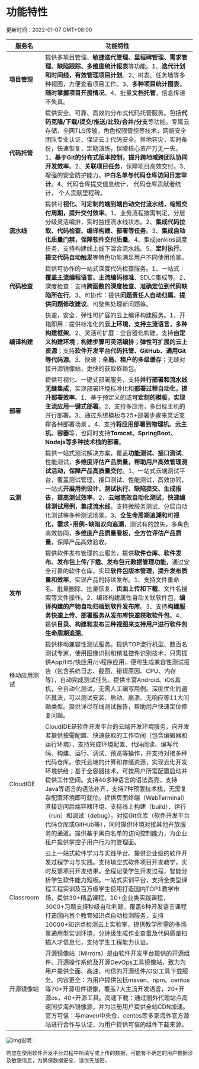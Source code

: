 # 功能特性

更新时间：2022-01-07 GMT+08:00

| **服务名**   | **功能特性**                                                 |
| ------------ | ------------------------------------------------------------ |
| **项目管理** | 提供多项目管理、**敏捷迭代管理、里程碑管理、需求管理、缺陷跟踪、多维度统计报表**等功能。1、**迭代计划和时间线，有效管理项目计划**。2、树表、任务墙等多种视图，方便查看项目工作。3、**多种项目统计图表，随时掌握项目开展情况**。4、批量**文档托管**，信息传递不失真。 |
| **代码托管** | 提供安全、可靠、高效的分布式代码托管服务。包括**代码克隆/下载/提交/推送/比较/合并/分支**等功能。专属云存储，全网TLS传输，角色权限管控等技术，网络安全团队专业认证，保证云上代码安全。异地容灾，实时备份，快速恢复，定期演练，保障核心资产万无一失。1、**基于Git的分布式版本控制，提升跨地域跨团队协同开发效率**。2、**关联项目任务**，保障项目高效交付。3、增强的安全防护能力，**IP白名单与代码仓库访问日志审计**。4、代码仓库提交信息统计， 代码仓库贡献者统计， 个人贡献里程碑。 |
| **流水线**   | 提供可**视化、可定制的端到端自动交付流水线，缩短交付周期，提升交付效率**。1、业务流程按需制定，分层分级灵活编排，实时监控流水线状态。2、**集成代码拉取、代码检查、编译构建、部署等任务**。3、**集成自动化质量门禁，保障软件交付质量**。4、集成jenkins调度任务，支持构建线上线下混合流水线。5、**定时执行、提交代码自动触发**等特色功能满足用户不同使用场景。 |
| **代码检查** | 提供可协作的一站式深度代码检查服务。1、一站式：**覆盖主流编程语言、主流编码标准**、SDLC集成等。2、深度检查：支持**跨函数的深度检查、准确定位到代码缺陷所在行**。3、可协作：提供**问题责任人自动归属、提供问题修改建议**、可聚焦处理新问题等。 |
| **编译构建** | 快速，安全，弹性可扩展的云上编译构建服务。1、开箱即用：提供标准化的**云上环境，支持主流语言，多种构建框架**。2、灵活可扩展：全容器化构建，支持**自定义构建环境**；**构建步骤可灵活编排；弹性可扩展的云上资源**；支持**软件开发平台代码托管、GitHub、通用Git等代码源**。3、快速：**全局、租户的多级缓存**；无缝对接开源镜像站，更快的获取依赖包。 |
| **部署**     | 提供可视化、一键式部署服务，支持**并行部署和流水线无缝集成**，实现部署环境标准化和**部署过程自动化，提升部署效率**。1、基于预定义的或**可定制的模板，实现主流应用一键式部署**。2、支持多应用，多目标主机的并行部署。3、通过系统模板与25+部署步骤来灵活支撑各种部署场景 。4、支持**将应用部署到物理机、云主机、容器**等，也同时支持**Tomcat、SpringBoot、Nodejs等多种技术栈的部署**。 |
| **云测**     | 提供一站式测试解决方案，覆盖**功能测试、接口测试**、性能测试，**多维度评估产品质量，帮助用户高效管理测试活动，保障产品高质量交付**。1、一站式云端测试平台，覆盖测试管理、接口测试、性能测试，高效协同，一站式**开展用例设计、测试执行、缺陷提交、生成报告，提高测试效率**。2、**云端高效自动化测试，快速编排测试用例，集成流水线**，支持微服务测试、分层自动化测试等多种测试场景。3、**全生命周期追溯和可视化，需求-用例-缺陷双向追溯**，测试有的放矢，多角色高效协同，**多维度产品质量看板，全方位评估产品质量**，保障产品高效验收。 |
| **发布**     | 提供软件发布管理的云服务，提供**软件仓库、软件发布、发布包上传/下载、发布包元数据管理功能**，通过安全可靠的软件仓库，实现**软件包版本管理，提升发布质量和效率**，实现产品的持续发布。1、支持文件重命名、批量删除、批量恢复、**页面上传和下载**、文件名搜索等文件操作。2、编译构建属性自动关联软件包，**编译构建的产物自动归档到软件发布库**。3、支持**构建服务快速上传、部署服务从发布库快速获取软件包**。4、提供**目录、构建和发布三种视图来支持用户进行软件包生命周期追溯**。 |
| 移动应用测试 | 提供移动兼容性测试服务。提供TOP流行机型、数百名测试专家，使用图像识别和精准控件识别技术，只需提供App/H5/快应用/小程序应用，便可生成兼容性测试报告（包含系统日志、截图、错误原因、CPU、内存等），自动完成测试任务。提供丰富Android、iOS真机，全自动化测试，无需人工编写用例。深度优化的遍历算法，可以测试安装、启动、崩溃、无响应等11大问题类型。提供详尽在线测试报告，帮助用户快速定位修复问题。 |
| CloudIDE     | CloudIDE是软件开发平台的云端开发环境服务，向开发者提供按需配置、快速获取的工作空间（包含编辑器和运行环境），支持完成环境配置、代码阅读、编写代码、构建、运行、调试、预览等操作，并支持对接多种代码仓库。依托云端的计算和存储资源，实现云化开发环境供给；基于全容器技术，可按用户所需配置启动并提供工作空间。支持40多种语言的语法高亮，支持Java等语言的语法补齐，支持7种预置技术栈，无需复杂配置环境即可就位。提供页面终端（WebTerminal）直接访问后端容器环境，支持线上构建（build）、运行（run）和调试（debug）。对接Git仓库（软件开发平台代码仓库或GitHub等），同时提供环境对接其他开放服务的通道。提供基于黑白名单的访问控制能力，为企业租户提供掌控子用户行为的管理面。 |
| Classroom    | 云上一站式软件学习与实践平台。提供企业级的软件开发过程学习与实践。支持填空式软件项目开发教学，实时反馈项目开发结果。全程记录学生开发过程，智能分析学生软件能力短板。一站式实训平台，支持全类型课程工程实训及百万级学生使用打造国内TOP1教学市场，提供30+精品课程，10+企业类实践课程，3000+习题支持秒级自动判题，覆盖6种开发语言课程打造国内首个教育知识点自动检测服务，支持10000+知识点检测云上实验室，提供教学所需的多场景通用型实训环境，分钟级生成作业查重及代码质量扫描人才信息化，支持学生工程能力认证。 |
| 开源镜像站   | 开源镜像站（Mirrors）是由软件开发平台提供的开源组件、开源操作系统及开源DevOps工具镜像站，致力为用户提供全面、高速、可信的开源组件/OS/工具下载服务。内容更全：为用户提供包括maven、npm、centos等70+开源组件镜像，覆盖7大主流开发语言，20+开源os，40+开源工具。高速下载：通过国外代理站点高速同步海外镜像源，并为注册用户提供全站CDN加速。官方可信：与maven中央仓、centos等多家海外官方源站进行合作与认证，为用户提供可信的组件下载来源。 |

![img](https://res-img3.huaweicloud.com/content/dam/cloudbu-site/archive/china/zh-cn/support/resource/framework/v3/images/support-doc-new-note.svg)说明：

若您在使用软件开发平台过程中所填写或上传的数据，可能有不确定的用户数据涉及敏感信息，为确保数据安全，请优先加密。